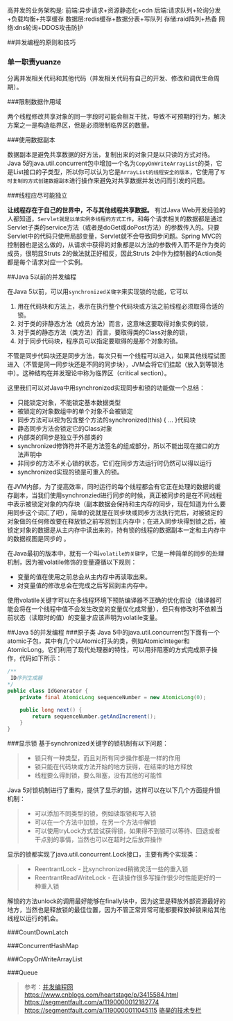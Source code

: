 高并发的业务架构是:
前端:异步请求+资源静态化+cdn
后端:请求队列+轮询分发+负载均衡+共享缓存
数据层:redis缓存+数据分表+写队列
存储:raid阵列+热备
网络:dns轮询+DDOS攻击防护


##并发编程的原则和技巧
### 单一职责yuanze

分离并发相关代码和其他代码（并发相关代码有自己的开发、修改和调优生命周期）。

###限制数据作用域

两个线程修改共享对象的同一字段时可能会相互干扰，导致不可预期的行为，解决方案之一是构造临界区，但是必须限制临界区的数量。

###使用数据副本

数据副本是避免共享数据的好方法，复制出来的对象只是以只读的方式对待。Java 5的java.util.concurrent包中增加一个名为`CopyOnWriteArrayList`的类，它是List接口的子类型，所以你可以认为它是`ArrayList的线程安全的版本`，它使用了`写时复制的方式创建数据副本`进行操作来避免对共享数据并发访问而引发的问题。


###线程应尽可能独立

**让线程存在于自己的世界中，不与其他线程共享数据。**
有过Java Web开发经验的人都知道，`Servlet就是以单实例多线程的方式工作`，和每个请求相关的数据都是通过Servlet子类的service方法（或者是doGet或doPost方法）的参数传入的。只要Servlet中的代码只使用局部变量，Servlet就不会导致同步问题。Spring MVC的控制器也是这么做的，从请求中获得的对象都是以方法的参数传入而不是作为类的成员，很明显Struts 2的做法就正好相反，因此Struts 2中作为控制器的Action类都是每个请求对应一个实例。

##Java 5以前的并发编程

在Java 5以前，可以用`synchronized关键字`来实现锁的功能，它可以
1. 用在代码块和方法上，表示在执行整个代码块或方法之前线程必须取得合适的锁。
2. 对于类的非静态方法（成员方法）而言，这意味这要取得对象实例的锁，
3. 对于类的静态方法（类方法）而言，要取得类的Class对象的锁，
4. 对于同步代码块，程序员可以指定要取得的是那个对象的锁。 

不管是同步代码块还是同步方法，每次只有一个线程可以进入，如果其他线程试图进入（不管是同一同步块还是不同的同步块），JVM会将它们挂起（放入到等锁池中）。这种结构在并发理论中称为临界区（critical section）。

这里我们可以对Java中用synchronized实现同步和锁的功能做一个总结：

- 只能锁定对象，不能锁定基本数据类型
- 被锁定的对象数组中的单个对象不会被锁定
- 同步方法可以视为包含整个方法的synchronized(this) { … }代码块
- 静态同步方法会锁定它的Class对象
- 内部类的同步是独立于外部类的
- synchronized修饰符并不是方法签名的组成部分，所以不能出现在接口的方法声明中
- 非同步的方法不关心锁的状态，它们在同步方法运行时仍然可以得以运行
- synchronized实现的锁是可重入的锁。

在JVM内部，为了提高效率，同时运行的每个线程都会有它正在处理的数据的缓存副本，当我们使用synchronzied进行同步的时候，真正被同步的是在不同线程中表示被锁定对象的内存块（副本数据会保持和主内存的同步，现在知道为什么要用同步这个词汇了吧），简单的说就是在同步块或同步方法执行完后，对被锁定的对象做的任何修改要在释放锁之前写回到主内存中；在进入同步块得到锁之后，被锁定对象的数据是从主内存中读出来的，持有锁的线程的数据副本一定和主内存中的数据视图是同步的 。

在Java最初的版本中，就有一个叫`volatile的关键字`，它是一种简单的同步的处理机制，因为被volatile修饰的变量遵循以下规则：

- 变量的值在使用之前总会从主内存中再读取出来。
- 对变量值的修改总会在完成之后写回到主内存中。

使用volatile关键字可以在多线程环境下预防编译器不正确的优化假设（编译器可能会将在一个线程中值不会发生改变的变量优化成常量），但只有修改时不依赖当前状态（读取时的值）的变量才应该声明为volatile变量。 

##Java 5的并发编程
###原子类
Java 5中的java.util.concurrent包下面有一个atomic子包，其中有几个以Atomic打头的类，例如AtomicInteger和AtomicLong。它们利用了现代处理器的特性，可以用非阻塞的方式完成原子操作，代码如下所示：
```java
/**
 ID序列生成器
*/
public class IdGenerator {
    private final AtomicLong sequenceNumber = new AtomicLong(0);

    public long next() {
        return sequenceNumber.getAndIncrement(); 
    }
}
```

###显示锁
基于synchronized关键字的锁机制有以下问题：

>- 锁只有一种类型，而且对所有同步操作都是一样的作用
>- 锁只能在代码块或方法开始的地方获得，在结束的地方释放
>- 线程要么得到锁，要么阻塞，没有其他的可能性

Java 5对锁机制进行了重构，提供了显示的锁，这样可以在以下几个方面提升锁机制：

>- 可以添加不同类型的锁，例如读取锁和写入锁
>- 可以在一个方法中加锁，在另一个方法中解锁
>- 可以使用tryLock方式尝试获得锁，如果得不到锁可以等待、回退或者干点别的事情，当然也可以在超时之后放弃操作

显示的锁都实现了java.util.concurrent.Lock接口，主要有两个实现类：

>- ReentrantLock - 比synchronized稍微灵活一些的重入锁
>- ReentrantReadWriteLock - 在读操作很多写操作很少时性能更好的一种重入锁

解锁的方法unlock的调用最好能够在finally块中，因为这里是释放外部资源最好的地方，当然也是释放锁的最佳位置，因为不管正常异常可能都要释放掉锁来给其他线程以运行的机会。

###CountDownLatch


###ConcurrentHashMap


###CopyOnWriteArrayList


###Queue



>参考：[并发编程网](http://ifeve.com/java-multi-threading-concurrency-interview-questions-with-answers/)
https://www.cnblogs.com/heartstage/p/3415584.html
https://segmentfault.com/a/1190000012182774
https://segmentfault.com/a/1190000011045115
[骆昊的技术专栏](http://blog.csdn.net/jackfrued/article/details/44499227)
